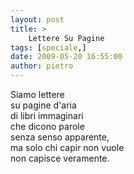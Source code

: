```yaml
---
layout: post
title: >
    Lettere Su Pagine
tags: [speciale,]
date: 2009-05-20 16:55:00
author: pietro
---
```

Siamo lettere<br/>su pagine d'aria<br/>di libri immaginari<br/>che dicono parole<br/>senza senso apparente,<br/>ma solo chi capir non vuole<br/>non capisce veramente.
